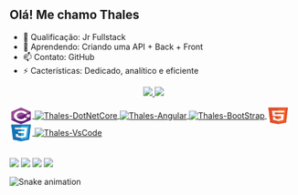 ## Olá! Me chamo Thales

- 🔭 Qualificação: Jr Fullstack
- 🌱 Aprendendo: Criando uma API + Back + Front
- 📫 Contato: GitHub
- ⚡ Cacterísticas: Dedicado, analítico e eficiente

<div align="center">
  <a href="https://github.com/ThalesArede">
  <img height="160em" src="https://github-readme-stats.vercel.app/api?username=ThalesArede&show_icons=true&theme=dracula&include_all_commits=true&count_private=true"/>
  <img height="160em" src="https://github-readme-stats.vercel.app/api/top-langs/?username=ThalesArede&layout=compact&langs_count=7&theme=dracula"/>
</div>
<div style="display: inline_block"><br>
  <img align="center" alt="Thales-Csharp" height="30" width="40" src="https://raw.githubusercontent.com/devicons/devicon/master/icons/csharp/csharp-original.svg">
  <img align="center" alt="Thales-DotNetCore" height="30" width="40" src="https://cdn.jsdelivr.net/gh/devicons/devicon/icons/dotnetcore/dotnetcore-original.svg"/>
  <img align="center" alt="Thales-Angular" height="30" width="40" src="https://cdn.jsdelivr.net/gh/devicons/devicon/icons/angularjs/angularjs-plain.svg"/>
  <img align="center" alt="Thales-BootStrap" height="30" width="40" src="https://cdn.jsdelivr.net/gh/devicons/devicon/icons/bootstrap/bootstrap-original.svg"/>
  <img align="center" alt="Thales-HTML" height="30" width="40" src="https://raw.githubusercontent.com/devicons/devicon/master/icons/html5/html5-original.svg">
  <img align="center" alt="Thales-CSS" height="30" width="40" src="https://raw.githubusercontent.com/devicons/devicon/master/icons/css3/css3-original.svg">
  <img align="center" alt="Thales-VsCode" height="30" width="40" src="https://cdn.jsdelivr.net/gh/devicons/devicon/icons/vscode/vscode-original.svg"/>
  
  ##
  
 <div>
  <a href="https://www.instagram.com/arede_t2/" target="_blank"><img src="https://img.shields.io/badge/-Instagram-%23E4405F?style=for-the-badge&logo=instagram&logoColor=white" target="_blank"></a>
 <a href="xxxxxxxxxx" target="_blank"><img src="https://img.shields.io/badge/Discord-7289DA?style=for-the-badge&logo=discord&logoColor=white" target="_blank"></a> 
 <a href = "xxxxxxxxxx"><img src="https://img.shields.io/badge/-Email-%23333?style=for-the-badge&logo=gmail&logoColor=white" target="_blank"></a>
<a href="https://www.linkedin.com/in/thales-cardoso-de-ar%C3%AAde-373527218/" target="_blank"><img src="https://img.shields.io/badge/-LinkedIn-%230077B5?    style=for-the-badge&logo=linkedin&logoColor=white" target="_blank"></a> 
 
  ![Snake animation](https://github.com/ThalesArede/ThalesArede/blob/output/github-contribution-grid-snake.svg)
  
 </div>
  
  
